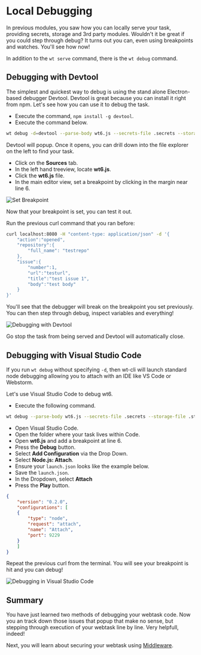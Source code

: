# Local Debugging

In previous modules, you saw how you can locally serve your task, providing secrets, storage and 3rd party modules. Wouldn't it be great if you could step through debug? It turns out you can, even using breakpoints and watches. You'll see how now!

In addition to the `wt serve` command, there is the `wt debug` command.

## Debugging with Devtool

The simplest and quickest way to debug is using the stand alone Electron-based debugger Devtool. Devtool is great because you can install it right from npm. Let's see how you can use it to debug the task. 

- Execute the command, `npm install -g devtool`.
- Execute the command below.
 
```bash
wt debug -d=devtool --parse-body wt6.js --secrets-file .secrets --storage-file .storage
```

Devtool will popup. Once it opens, you can drill down into the file explorer on the left to find your task. 

- Click on the **Sources** tab.
- In the left hand treeview, locate **wt6.js**.
- Click the **wt6.js** file.
- In the main editor view, set a breakpoint by clicking in the margin near line 6.

![Set Breakpoint](https://cloud.githubusercontent.com/assets/141124/26760129/f7145520-48c5-11e7-8e19-0928df592264.gif)

Now that your breakpoint is set, you can test it out.

Run the previous curl command that you ran before:

```bash
curl localhost:8080 -H "content-type: application/json" -d '{ 
    "action":"opened", 
    "repository":{ 
        "full_name": "testrepo" 
    }, 
    "issue":{ 
        "number":1, 
        "url":"testurl", 
        "title":"test issue 1", 
        "body":"test body" 
    } 
}'
```

You'll see that the debugger will break on the breakpoint you set previously. You can then step through debug, inspect variables and everything!

![Debugging with Devtool](https://cloud.githubusercontent.com/assets/141124/26760204/70ca74b6-48c7-11e7-8684-92a389cd6794.gif)

Go stop the task from being served and Devtool will automatically close. 

## Debugging with Visual Studio Code

If you run `wt debug` without specifying `-d`, then wt-cli will launch standard node debugging allowing you to attach with an IDE like VS Code or Webstorm.

Let's use Visual Studio Code to debug wt6.

- Execute the following command.

```bash
wt debug --parse-body wt6.js --secrets-file .secrets --storage-file .storage
```
- Open Visual Studio Code.
- Open the folder where your task lives within Code.
- Open **wt6.js** and add a breakpoint at line 6.
- Press the **Debug** button.
- Select **Add Configuration** via the Drop Down.
- Select **Node.js: Attach**.
- Ensure your `launch.json` looks like the example below.
- Save the `launch.json`.
- In the Dropdown, select **Attach**
- Press the **Play** button.


```json
{
    "version": "0.2.0",
    "configurations": [
    {
        "type": "node",
        "request": "attach",
        "name": "Attach",
        "port": 9229
    }
    ]
}
```
Repeat the previous curl from the terminal. You will see your breakpoint is hit and you can debug!

![Debugging in Visual Studio Code](https://cloud.githubusercontent.com/assets/141124/26760389/94c0d3ac-48cb-11e7-9a03-4e89241e2be1.gif)

## Summary

You have just learned two methods of debugging your webtask code. Now you an track down those issues that popup that make no sense, but stepping through execution of your webtask line by line. Very helpfull, indeed!

Next, you will learn about securing your webtask using [Middleware](middleware.md).